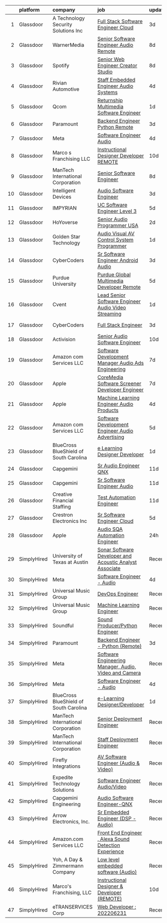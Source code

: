 

|    | platform    | company                                 | job                                                                                                                                                                                                                                                                                                                                                                                                                                                                                                                                                                                                                                                                                                                                                                                                                                                                                                                                                                                                                                                                                                                                                                                                                                                                                                                                                                                                                                                           | update_time   | location                   |
|---:|:------------|:----------------------------------------|:--------------------------------------------------------------------------------------------------------------------------------------------------------------------------------------------------------------------------------------------------------------------------------------------------------------------------------------------------------------------------------------------------------------------------------------------------------------------------------------------------------------------------------------------------------------------------------------------------------------------------------------------------------------------------------------------------------------------------------------------------------------------------------------------------------------------------------------------------------------------------------------------------------------------------------------------------------------------------------------------------------------------------------------------------------------------------------------------------------------------------------------------------------------------------------------------------------------------------------------------------------------------------------------------------------------------------------------------------------------------------------------------------------------------------------------------------------------|:--------------|:---------------------------|
|  1 | Glassdoor   | A  Technology   Security Solutions  Inc | [Full Stack Software Engineer   Cloud](https://www.glassdoor.com/partner/jobListing.htm?pos=120&ao=1136043&s=58&guid=000001834f62612ba024c3ac2f7bc24e&src=GD_JOB_AD&t=SR&vt=w&ea=1&cs=1_8c6c0cc3&cb=1663484191321&jobListingId=1008139447094&jrtk=3-0-1gd7m4oap284r001-1gd7m4ob8209r000-2e6061a17bceca0a-)                                                                                                                                                                                                                                                                                                                                                                                                                                                                                                                                                                                                                                                                                                                                                                                                                                                                                                                                                                                                                                                                                                                                                    | 3d            | Bay Shore, NY              |
|  2 | Glassdoor   | WarnerMedia                             | [Senior Software Engineer  Audio  Remote ](https://www.glassdoor.com/partner/jobListing.htm?pos=119&ao=1136043&s=58&guid=000001834f62612ba024c3ac2f7bc24e&src=GD_JOB_AD&t=SR&vt=w&cs=1_4b7c277f&cb=1663484191320&jobListingId=1008129754005&jrtk=3-0-1gd7m4oap284r001-1gd7m4ob8209r000-3744b88382f85798-)                                                                                                                                                                                                                                                                                                                                                                                                                                                                                                                                                                                                                                                                                                                                                                                                                                                                                                                                                                                                                                                                                                                                                     | 8d            | Kirkland, WA               |
|  3 | Glassdoor   | Spotify                                 | [Senior Web Engineer  Creator Studio](https://www.glassdoor.com/partner/jobListing.htm?pos=117&ao=1136043&s=58&guid=000001834f62612ba024c3ac2f7bc24e&src=GD_JOB_AD&t=SR&vt=w&cs=1_becdc8e5&cb=1663484191320&jobListingId=1008129613245&jrtk=3-0-1gd7m4oap284r001-1gd7m4ob8209r000-40150ce8a1fbfc90-)                                                                                                                                                                                                                                                                                                                                                                                                                                                                                                                                                                                                                                                                                                                                                                                                                                                                                                                                                                                                                                                                                                                                                          | 8d            | New York, NY               |
|  4 | Glassdoor   | Rivian Automotive                       | [Staff Embedded Engineer  Audio Systems](https://www.glassdoor.com/partner/jobListing.htm?pos=114&ao=1136043&s=58&guid=000001834f62612ba024c3ac2f7bc24e&src=GD_JOB_AD&t=SR&vt=w&ea=1&cs=1_c51b2a65&cb=1663484191320&jobListingId=1008137692795&jrtk=3-0-1gd7m4oap284r001-1gd7m4ob8209r000-814389dc06656868-)                                                                                                                                                                                                                                                                                                                                                                                                                                                                                                                                                                                                                                                                                                                                                                                                                                                                                                                                                                                                                                                                                                                                                  | 4d            | Palo Alto, CA              |
|  5 | Glassdoor   | Qcom                                    | [Returnship   Multimedia Software Engineer](https://www.glassdoor.com/partner/jobListing.htm?pos=111&ao=1136043&s=58&guid=000001834f62612ba024c3ac2f7bc24e&src=GD_JOB_AD&t=SR&vt=w&cs=1_65165922&cb=1663484191319&jobListingId=1008145716945&jrtk=3-0-1gd7m4oap284r001-1gd7m4ob8209r000-62c508fc04018ac1-)                                                                                                                                                                                                                                                                                                                                                                                                                                                                                                                                                                                                                                                                                                                                                                                                                                                                                                                                                                                                                                                                                                                                                    | 1d            | San Diego, CA              |
|  6 | Glassdoor   | Paramount                               | [Backend Engineer   Python  Remote ](https://www.glassdoor.com/partner/jobListing.htm?pos=107&ao=1136043&s=58&guid=000001834f62612ba024c3ac2f7bc24e&src=GD_JOB_AD&t=SR&vt=w&cs=1_b9da44f6&cb=1663484191319&jobListingId=1008140313269&jrtk=3-0-1gd7m4oap284r001-1gd7m4ob8209r000-e5a290a486115280-)                                                                                                                                                                                                                                                                                                                                                                                                                                                                                                                                                                                                                                                                                                                                                                                                                                                                                                                                                                                                                                                                                                                                                           | 3d            | New York, NY               |
|  7 | Glassdoor   | Meta                                    | [Software Engineer   Audio](https://www.glassdoor.com/partner/jobListing.htm?pos=101&ao=1110586&s=58&guid=000001834f62612ba024c3ac2f7bc24e&src=GD_JOB_AD&t=SR&vt=w&cs=1_cd3931c1&cb=1663484191318&jobListingId=1008135856631&cpc=723ADC3DFE402989&jrtk=3-0-1gd7m4oap284r001-1gd7m4ob8209r000-2af0d72ee9516572--6NYlbfkN0DYl4UJW4r1Vl7FEn6T9F-rD9lpC-0oMJVSiWjK_MGUd8e8cHXcpv6KPyjLHZEfqkWCUGiQ0wI9PhypsvPn6fLuX-NuhRXF81k4keiTZ-sjyQohKEQHZsqiAZ17RgzjGitjocz7khR2BXjl1nT4h9VfIACCg0Il7tYaijOLNLdjO9BsgM7gz_J4xH0AJnUSQM9ndGX7Ihztl1fAIUw4BUjnNjygZAV6q-hOCHqDrUstivonTGFKjri7HuRnoaGYmip9ggs0_BR7nJAxokz3oPnuoTmM-iJgJPrf7l3xreDm_dtwPJRUwZhZgT45Dtv6StoEb1GQEJ1I1pwiv_xo-w8ljbKxm7SoZraMreVKt1wKgY-u6It4dVR2Q3wEgUTOu7SoVFdv4X8TRo7HYTxlYTF-B3xAlVGiS1oZlpG987y8KYR54la__XzgvOy2w9IQyU2xtUn0yfViQLboz4JNbDIf0vxytyp4IwRc0JLNWB12YujJzX3L5j81BBkBug4aE7aBXrDz5hM0WSCUnpRd_XpQIu5plN-0LHyiCXx9EYQRhzbOHv088tilNPItGPQT9n2fOzIDWBBvnMga8bSf8GdmnqQryTDYZ347IwytZZgUhwBLjjrfRiX_LRaaoWLbcOCMkXQqYUVGMbtzyaVpX7Tar2dRcm-Q5DBQFyDwiIznLMjWGunsPKzniLQyMTzpYfR-4R1XGIvfk-wNK4UDBVZDaneznl9y1w9Gyw-H8t_f_F1Zwaa6355VlHTbzao5dy-CcXJzyYdTiS2DqWoCW1_h1_cK8d340s9DAYEkyukBbmJuYRsNfHrnXNtvjzudKIBChlsjMzXkcQWAGCA_C11Ha4Fb5yHsmMdKwJFmoFIOZMSW26n4xn-bC6SgxVgXWocyAGSjdwdKrpKcGvCuD-Rt29sYJuiS8dK1z5fzEW5WidJoBgtQLnPNoFJtm0Vp0KfSAQJZRACFwm9PgQc_-Pnd2fRqAIs4cuEMdrc1CNq_SywSe-mgc0nynAkbfJffldYJLo2h6Bvx85APRLZnF1BAxYFUoxiU8ApG9FbxH3RvS8po_2WT-OZtgTf8LYW_rkw%3D) | 4d            | Remote                     |
|  8 | Glassdoor   | Marco s Franchising  LLC                | [Instructional Designer   Developer  REMOTE ](https://www.glassdoor.com/partner/jobListing.htm?pos=110&ao=1136043&s=58&guid=000001834f62612ba024c3ac2f7bc24e&src=GD_JOB_AD&t=SR&vt=w&ea=1&cs=1_9a55fce5&cb=1663484191319&jobListingId=1008123909875&jrtk=3-0-1gd7m4oap284r001-1gd7m4ob8209r000-76f293023b0db2be-)                                                                                                                                                                                                                                                                                                                                                                                                                                                                                                                                                                                                                                                                                                                                                                                                                                                                                                                                                                                                                                                                                                                                             | 10d           | Atlanta, GA                |
|  9 | Glassdoor   | ManTech International Corporation       | [Senior Software Engineer](https://www.glassdoor.com/partner/jobListing.htm?pos=125&ao=1136043&s=58&guid=000001834f62612ba024c3ac2f7bc24e&src=GD_JOB_AD&t=SR&vt=w&cs=1_b5c476fe&cb=1663484191321&jobListingId=1008129783162&jrtk=3-0-1gd7m4oap284r001-1gd7m4ob8209r000-0c2211fff5adb012-)                                                                                                                                                                                                                                                                                                                                                                                                                                                                                                                                                                                                                                                                                                                                                                                                                                                                                                                                                                                                                                                                                                                                                                     | 8d            | Patuxent River, MD         |
| 10 | Glassdoor   | Intelligent Devices                     | [Audio Software Engineer](https://www.glassdoor.com/partner/jobListing.htm?pos=115&ao=1136043&s=58&guid=000001834f62612ba024c3ac2f7bc24e&src=GD_JOB_AD&t=SR&vt=w&ea=1&cs=1_d361f53d&cb=1663484191320&jobListingId=1008139179303&jrtk=3-0-1gd7m4oap284r001-1gd7m4ob8209r000-66b719a56b72330d-)                                                                                                                                                                                                                                                                                                                                                                                                                                                                                                                                                                                                                                                                                                                                                                                                                                                                                                                                                                                                                                                                                                                                                                 | 3d            | Columbia, MD               |
| 11 | Glassdoor   | IMPYRIAN                                | [UC Software Engineer Level 3](https://www.glassdoor.com/partner/jobListing.htm?pos=124&ao=1136043&s=58&guid=000001834f62612ba024c3ac2f7bc24e&src=GD_JOB_AD&t=SR&vt=w&ea=1&cs=1_45593053&cb=1663484191321&jobListingId=1008134962937&jrtk=3-0-1gd7m4oap284r001-1gd7m4ob8209r000-077cec4635b9984a-)                                                                                                                                                                                                                                                                                                                                                                                                                                                                                                                                                                                                                                                                                                                                                                                                                                                                                                                                                                                                                                                                                                                                                            | 5d            | Fort Meade, MD             |
| 12 | Glassdoor   | HoYoverse                               | [Senior Audio Programmer  USA ](https://www.glassdoor.com/partner/jobListing.htm?pos=121&ao=1136043&s=58&guid=000001834f62612ba024c3ac2f7bc24e&src=GD_JOB_AD&t=SR&vt=w&cs=1_724a2815&cb=1663484191321&jobListingId=1008143838425&jrtk=3-0-1gd7m4oap284r001-1gd7m4ob8209r000-b42397f8f8d5c385-)                                                                                                                                                                                                                                                                                                                                                                                                                                                                                                                                                                                                                                                                                                                                                                                                                                                                                                                                                                                                                                                                                                                                                                | 2d            | Los Angeles, CA            |
| 13 | Glassdoor   | Golden Star Technology                  | [Audio Visual  AV  Control System Programmer](https://www.glassdoor.com/partner/jobListing.htm?pos=116&ao=1136043&s=58&guid=000001834f62612ba024c3ac2f7bc24e&src=GD_JOB_AD&t=SR&vt=w&ea=1&cs=1_0168b8a1&cb=1663484191320&jobListingId=1008145772251&jrtk=3-0-1gd7m4oap284r001-1gd7m4ob8209r000-75f2835b6a9b7823-)                                                                                                                                                                                                                                                                                                                                                                                                                                                                                                                                                                                                                                                                                                                                                                                                                                                                                                                                                                                                                                                                                                                                             | 1d            | Cerritos, CA               |
| 14 | Glassdoor   | CyberCoders                             | [Sr  Software Engineer   Android Audio](https://www.glassdoor.com/partner/jobListing.htm?pos=106&ao=1110586&s=58&guid=000001834f62612ba024c3ac2f7bc24e&src=GD_JOB_AD&t=SR&vt=w&ea=1&cs=1_393f093a&cb=1663484191319&jobListingId=1008140369117&cpc=32EE424DE2B657EB&jrtk=3-0-1gd7m4oap284r001-1gd7m4ob8209r000-d2d46a3c615ab5d0--6NYlbfkN0CpFJQzrgRR8WqXWK1qKKEqALWJw739KlKqr2H-MSI4eoBlI4EFrmor2FYZMP3muM2qU_lxeZ-TX8HdWddolEAWVY7E-Da3ap3vucBrq0W7gAgkBFj2WOrlBSsErYSbY1Qeo_DjvEJjCt3gJcJJPEP9-l73Q4VLUBdp-vV7goS-tTU7BRxRnwh1xd9Ks6XwUMYgQCRxIvQiqW7s__QRhNact0JNMchne4OjivoqRbFvcbfKImjGc2W-wKs_XCKwoRKGUBLJJMGyux8AsqArYMIYU_9f01cDua4LSeWGubBAqt_tGSQ-09XBVO2OkiOTofNKTOGw33ZKyRZRpCmrBR_U6X3EuTYYge5hR96i_oL-YCmOV-vrYPhThmg5JQgRnNqL7a0g366f5dCH-F4I_GWcLnJ-SHvEL2tDL_TF_A2fGdlY1ZFBCIDZGo-K6q94EUEXZZu0bPSf2-bhp-HrB9oSQXQuuU7jH8xCGLNsfwjhrhLnnW1piKrCGZE_KWQpIbiEQoMpvw_DOdgedaCUGW8A0ComxW91Ob1s6ZH0nWOuIZr37Pa_BQoCQMTt-cKbrQolegbwWtI37P7HpX3a_XA68hAiSfQu4IxEHlYoGsUu30EIxNNIbpyhbbnU8W22QHDsavSVJUEhlzliVJRxzAyITRn23lAceww5LD7BBb9wYdgTgMPTDgI8D66nHs5myAgbjOCuT9V4IA6D8NzoCpcLvMDAZSFKPnrgDRabQU1vSg6NoCm6LPQHfVwHpgHGlxBCgf7N8l0YPxPptU2pMAnkzRwWyjC37b6V1DySGguIaAEvCvuEt_alx2y1BaG7-7_ZZmPOjASHni2fFU1Up3gi_iwnv6xs7oCZlR7r9A1sGrAFR7fyfibB353fE5Mxt-ffwOUlctTunZ4maSiZrByOYwSI9QtWzlFvo9kB83H6yttIIea1IXTx34roLIXk4l0ybrHKoNPbo6B82eqYciHjtZjz1vaCCsQcKWzbvCbU4Q%3D%3D)                                                                  | 3d            | Encinitas, CA              |
| 15 | Glassdoor   | Purdue University                       | [Purdue Global Multimedia Developer  Remote ](https://www.glassdoor.com/partner/jobListing.htm?pos=109&ao=1136043&s=58&guid=000001834f62612ba024c3ac2f7bc24e&src=GD_JOB_AD&t=SR&vt=w&cs=1_f94e39f1&cb=1663484191319&jobListingId=1008133073256&jrtk=3-0-1gd7m4oap284r001-1gd7m4ob8209r000-8202613e0816d37c-)                                                                                                                                                                                                                                                                                                                                                                                                                                                                                                                                                                                                                                                                                                                                                                                                                                                                                                                                                                                                                                                                                                                                                  | 5d            | Indiana                    |
| 16 | Glassdoor   | Cvent                                   | [Lead Senior Software Engineer   Audio Video Streaming](https://www.glassdoor.com/partner/jobListing.htm?pos=126&ao=1136043&s=58&guid=000001834f62612ba024c3ac2f7bc24e&src=GD_JOB_AD&t=SR&vt=w&cs=1_5f9b02cf&cb=1663484191321&jobListingId=1008145746482&jrtk=3-0-1gd7m4oap284r001-1gd7m4ob8209r000-269f90ef39ead7d8-)                                                                                                                                                                                                                                                                                                                                                                                                                                                                                                                                                                                                                                                                                                                                                                                                                                                                                                                                                                                                                                                                                                                                        | 1d            | Austin, TX                 |
| 17 | Glassdoor   | CyberCoders                             | [Full Stack Engineer](https://www.glassdoor.com/partner/jobListing.htm?pos=105&ao=1110586&s=58&guid=000001834f62612ba024c3ac2f7bc24e&src=GD_JOB_AD&t=SR&vt=w&ea=1&cs=1_c5d16184&cb=1663484191319&jobListingId=1008139379668&cpc=334ABAF5D42DC775&jrtk=3-0-1gd7m4oap284r001-1gd7m4ob8209r000-08dd53bbc75f68dd--6NYlbfkN0CpFJQzrgRR8WqXWK1qKKEqALWJw739KlKqr2H-MSI4eoBlI4EFrmor2FYZMP3muM1Wm-0bLwjPPVxGyhZtfwAi2I5JyjwK04g4D2KfIZrhR1x770vVlvKDNUANdvFLcEt5ONiqpxp3Zhtvw2eEnaPtuuTqKfcGnVBbiD-OPS2EDqmWk2i19NPu1vHiy2xtOD_RodrfcKQhmtafy04YFnJCEdvco2H5BJ821HQMY-0MeHakbKwf6Yq2GBXRWYpvtGva6Xe76N9HaWCFENrZB0wa4Kud0vtdWxm3TB0rV6akU694oqI1ThfncK_AG6kzlBDvPZyIpdMCpqgXixg6Mm4UPdxEqQtixN36HqL4a5DwrH5rHZrngenrzFZV8aZzYoiAqSY9omWlB4xt7zuHDy-PblqS1aLD4klzwqxD4QQHQEtNGxtoAoH3dKIb53l_7yQZd8scC95ft-s8LiT9-CORBuwb3wYJ_K0ZmuYkVoVUdaPlKGGAdwqlQSmcaFhsOT31lG44ZXcKIfaj-wiXepfEM6OnkRm0WS_irvwPq4xbsPJ7dYiCWWebEpFSXCm09qUQvFl2uoS88mQdzXiLrmZ8Dh8bCkp95RiNOt-pLksYDvDt-r6l4nvoTQxdmXyFNmNpIbTviqstnF9iBZ73JOIdYN6HFB5dHFvS4Q0OmXxh_INRAp-8OnW-GG-U40kLVlWmPtunaI4-FeMpBowPRkEFf4JGWmFG40Ft_atQOBLzSwVPh-F4x7RL9-XtfZ1XPgZdM0oPYC6J8BaIV_9bCyv_Eq-bTxbzMqhB4iq0nzN2YpRj_xMmZs6wjwvtfbN__tV7_seKpysbhpghjFFDaaFlo0Xzv5D9uQ1auuvThpvk4FhEY4Je4vF8ftrHk17J4E9dCyTwljiDDCvAn5ck82t5G1_eK0vXQDn7YV2N4eV5Qbf-hB7W_mwvzFWlrmJHzxmTY3NSz3NKKVpbvoZaoaVgre5buxadSm0%3D)                                                                                                  | 3d            | San Francisco, CA          |
| 18 | Glassdoor   | Activision                              | [Senior Audio Software Engineer](https://www.glassdoor.com/partner/jobListing.htm?pos=123&ao=1136043&s=58&guid=000001834f62612ba024c3ac2f7bc24e&src=GD_JOB_AD&t=SR&vt=w&cs=1_33bb5a20&cb=1663484191321&jobListingId=1008124930917&jrtk=3-0-1gd7m4oap284r001-1gd7m4ob8209r000-1e169e6de3d72119-)                                                                                                                                                                                                                                                                                                                                                                                                                                                                                                                                                                                                                                                                                                                                                                                                                                                                                                                                                                                                                                                                                                                                                               | 10d           | Woodland Hills, CA         |
| 19 | Glassdoor   | Amazon com Services LLC                 | [Software Development Manager  Audio Ads Engineering](https://www.glassdoor.com/partner/jobListing.htm?pos=122&ao=1136043&s=58&guid=000001834f62612ba024c3ac2f7bc24e&src=GD_JOB_AD&t=SR&vt=w&cs=1_5796dd78&cb=1663484191321&jobListingId=1008130552520&jrtk=3-0-1gd7m4oap284r001-1gd7m4ob8209r000-a04c9248b8ae35a2-)                                                                                                                                                                                                                                                                                                                                                                                                                                                                                                                                                                                                                                                                                                                                                                                                                                                                                                                                                                                                                                                                                                                                          | 7d            | Austin, TX                 |
| 20 | Glassdoor   | Apple                                   | [CoreMedia Software Screener   Developer Engineer](https://www.glassdoor.com/partner/jobListing.htm?pos=102&ao=1110586&s=58&guid=000001834f62612ba024c3ac2f7bc24e&src=GD_JOB_AD&t=SR&vt=w&cs=1_148b57f9&cb=1663484191318&jobListingId=1008130706147&cpc=8795CF9063CD573D&jrtk=3-0-1gd7m4oap284r001-1gd7m4ob8209r000-f741117e06ecec0a--6NYlbfkN0BvKrLyj5gPmtZO9T8euul8TCxuuKNOtzRJOomxnwSEodTz2Bc-sPZlC5mDe-NOaJjx5GagAawwa3L70H2fXjD_koObeOcEeIsfxDXyG3eVTizFtk3kE2UdaGejVhBRIC8FhwPMzmG_-2xf5w-BAQm5ymAdntV9uhxMTsJ6CcnBDkoBmA4Se60FKd489UOLN9VVmX9_XMqVktJv_1cda7JMAOGjc2PvI-bXSFOqaTSSvHx-6_-48Ik7mb2-Dnf1WpznIMd9tczdf-2yHE5SM1-b6BM9BNzxsOcvUTI76P_pLunlfdab5yboqM_2ZbZwCHYa0AeUu9IOq1l13b4zvXiV9r1CpK91GvUlQRI5oStzGREAp_lSu_JelTfb0yUl2T24hZaOm_AB5Hk0l6hTgSyEH_t6J7MCcKRF8pQcXEsndLQkhKA2_p_sR4GeywvCCwoxSu0dk_HuO3gNPN1xgV8flpLHwI-4RBrxgW53-LqaqfHgXBXs-rcX4-yz3pDGb2pTpAI_Hmf7z2kA07PXjpy8USDxxwF-iOIeeWtslOAr8E2ZTm_Otj6hU-42JOWuC3ktAUD0PTfRa6aeKvbvNnEV8D7y9SpkmuoANoATVtIEAzj2jCxPN-eOYTBkEoXD8a0KqHItu6rBURpv3s-hN-XIXrb6XgU-KrSjosFPtQN4pMqUuvg9S2ne8kvVCcAWe-XDEny5pSede8-XKIpvFREMwUkzOOlAq8KzaiXwF5l_47YBNC8zjUILkJlBrtQHhypDZ7zp7jLTGmDVLR-69opn21IldA1Q73T58b4zeiY6JJWFrXSMs4K0LUSZHQeQHLVvHL_OcWofi9bfekK33YkZXx5a1Xl7a5AGW3X6Sbb43K6kCuf17GquvLUNPl5QAHSgjRelHe98np1qwizr3dWMWhKTW48eUqUbyx6z-3sYSdjRs3yRC36bjKwvddohZyR3YmHlAKVZu8zijfS_29skTvLQ-GJVXpE%3D)                                                                          | 7d            | San Diego, CA              |
| 21 | Glassdoor   | Apple                                   | [Machine Learning Engineer  Audio Products](https://www.glassdoor.com/partner/jobListing.htm?pos=104&ao=1110586&s=58&guid=000001834f62612ba024c3ac2f7bc24e&src=GD_JOB_AD&t=SR&vt=w&cs=1_4714c1bf&cb=1663484191319&jobListingId=1008136389935&cpc=9908D8D4413DBB8A&jrtk=3-0-1gd7m4oap284r001-1gd7m4ob8209r000-70de91abb83b5434--6NYlbfkN0BvKrLyj5gPmtZO9T8euul8TCxuuKNOtzRJOomxnwSEodTz2Bc-sPZl8WPllYOnI2iSiV5Jwp96GP-nA0nsfOl5SpQEqkHM_Togz0qhXdyIJdkgcd2o4eNJrzaYBsCmJ8QUREDdXvT4fWt9U-8uM3dCZYkS0bW87wLnGYLTEFeJaAZ8g8i64WmJE9yNfwJQK3HJAz8iDRBUdRXhj8xM-odRc0RJiBXf2fykAcmdKtTXEgY2jC1ncl5v50scDOr2D8mNRDXaSBDunBCpgY98HvuWzcacJCA-dmgqxDLtuezb5y7xPUpIIZTxOfFbnB65MPvRw7gn6REyA9pjfKxnrtun8H98Em70RCx5l5BjjcLDw6oN-H1d9qUiHdpLapP35S-2QvuxA0NJ-zFzW-HOvwN6T5ww7QFKRgoMSFyjRvPx23Trek84bFgOM8UO975WYOAwCUe56Wfp9enAV-JCy1rfSaNgfmYm20GCD3vmZ-GO_ygfdkHpBtZnlmm63xHPsqgEAee2qNdPRpREVVjJTW15Sodm9MfalzQ10B9L4n7tL4F9an4d3KL4QwUXfT9VLooO2_N7DKaZEH78GqG9mBokXMn0T9ElUPSN4qov2vxwFonCXHp2qBaKwbQuPZ5TOJT4kcYjBY4cW3JAXZ9iJrKzLxql33JMRjt6AG_lzpHVI64xZqhZHmBU7tSvBbtnYO9QX-1dtJPzB34j80C4oNRSdAn9dKJBdF3LNqdLpYj2EUWvMDvjIzDpAu4JHOd4W7O2AiHngzeFRsB_LE8z4VtQkwCie5_xwI_DxVU_NsQczYcKKZotf27uRNMwhmNCOoU1oM-fLZFTYONgEyps3jFzpCLXdT2UVXiSi3mh0onXc_W53vhg2WSoUUZtOa2UdB4VVpdcFi9VNQk8jbEgQq75LilEfwr-pgf0do0ANMeoiMvTwZ8yE82Mr1cWxdlgxRVheibc5O-Vji5aeKcjbgf2)                                                                                               | 4d            | San Diego, CA              |
| 22 | Glassdoor   | Amazon com Services LLC                 | [Software Development Engineer  Audio Advertising](https://www.glassdoor.com/partner/jobListing.htm?pos=113&ao=1136043&s=58&guid=000001834f62612ba024c3ac2f7bc24e&src=GD_JOB_AD&t=SR&vt=w&cs=1_d40258ee&cb=1663484191320&jobListingId=1008134589105&jrtk=3-0-1gd7m4oap284r001-1gd7m4ob8209r000-e6578b0e774199d3-)                                                                                                                                                                                                                                                                                                                                                                                                                                                                                                                                                                                                                                                                                                                                                                                                                                                                                                                                                                                                                                                                                                                                             | 5d            | Austin, TX                 |
| 23 | Glassdoor   | BlueCross BlueShield of South Carolina  | [e Learning Designer Developer](https://www.glassdoor.com/partner/jobListing.htm?pos=112&ao=1136043&s=58&guid=000001834f62612ba024c3ac2f7bc24e&src=GD_JOB_AD&t=SR&vt=w&cs=1_ac34da70&cb=1663484191319&jobListingId=1008145516968&jrtk=3-0-1gd7m4oap284r001-1gd7m4ob8209r000-9452b3a012cab7e5-)                                                                                                                                                                                                                                                                                                                                                                                                                                                                                                                                                                                                                                                                                                                                                                                                                                                                                                                                                                                                                                                                                                                                                                | 1d            | Columbia, SC               |
| 24 | Glassdoor   | Capgemini                               | [Sr  Audio Engineer  QNX ](https://www.glassdoor.com/partner/jobListing.htm?pos=128&ao=1136043&s=58&guid=000001834f62612ba024c3ac2f7bc24e&src=GD_JOB_AD&t=SR&vt=w&cs=1_f471ff22&cb=1663484191321&jobListingId=1008121518527&jrtk=3-0-1gd7m4oap284r001-1gd7m4ob8209r000-ce7d3753bcc23b28-)                                                                                                                                                                                                                                                                                                                                                                                                                                                                                                                                                                                                                                                                                                                                                                                                                                                                                                                                                                                                                                                                                                                                                                     | 11d           | Detroit, MI                |
| 25 | Glassdoor   | Capgemini                               | [Sr  Software Engineer  Audio ](https://www.glassdoor.com/partner/jobListing.htm?pos=127&ao=1136043&s=58&guid=000001834f62612ba024c3ac2f7bc24e&src=GD_JOB_AD&t=SR&vt=w&cs=1_253b8394&cb=1663484191321&jobListingId=1008121518819&jrtk=3-0-1gd7m4oap284r001-1gd7m4ob8209r000-9052b8817602abe1-)                                                                                                                                                                                                                                                                                                                                                                                                                                                                                                                                                                                                                                                                                                                                                                                                                                                                                                                                                                                                                                                                                                                                                                | 11d           | Detroit, MI                |
| 26 | Glassdoor   | Creative Financial Staffing             | [Test Automation Engineer](https://www.glassdoor.com/partner/jobListing.htm?pos=103&ao=1110586&s=58&guid=000001834f62612ba024c3ac2f7bc24e&src=GD_JOB_AD&t=SR&vt=w&cs=1_357d6429&cb=1663484191319&jobListingId=1008121459987&cpc=48B9F4758953335C&jrtk=3-0-1gd7m4oap284r001-1gd7m4ob8209r000-b8dd88f1c14724f4--6NYlbfkN0AyIsnDczwcVDFrYpf5kat3hxWjSi6qx3YGCfJB8v0u0roYrISoV_-vLBimF2mj67A4vQJmTkRRB_9M2i8nsAesZu3v5poWEQeov9e-7n2iHQvrghP0oI0L3kz-SF_uMNZLsf3RfSN4zBQ1zeWUBWbcPhGQVvo3dujQCBbQwRZYTVmec4rlTIlsX4gw0QsaxVXQIDrIZieFEIOxnP9Qh46vB5CNiZCxKka5n7sp4LmUz9PQlPbMunnlZNtNytN2BwsY8_qY9FxuDUFho80rMz5bfFKIpCmoqE_brJOy10QZYeT_JsIVj_bli-OuFivGqvTS1hHcMUfBUqKLD2rwpf1AbaQhioRGKvqMsKUYdJyR08tiSnwA2vrXfYONtjSNPztfYamx-fhxY9Cuu4lKYTV-qpWxBPBz6nt9QJhMGTim8a2FrGdefoGoxXdJApDGnRrQdKPfMCu2NGyADtMO4aHa0RF_BY8m_w9yrXWjPnmvIxE-qtKegvk6RsW7kFjHJuGNLaKdrxA5XgWKTk0ZJHF6molwdTVLiGD9MLE8JgKLkSeN6fFOaiRaHc5FYoFwcU-x3UJQD509oQ%3D%3D)                                                                                                                                                                                                                                                                                                                                                                                                                                                                                                                    | 11d           | Grand Rapids, MI           |
| 27 | Glassdoor   | Crestron Electronics  Inc               | [Sr  Software Engineer  Cloud](https://www.glassdoor.com/partner/jobListing.htm?pos=118&ao=1136043&s=58&guid=000001834f62612ba024c3ac2f7bc24e&src=GD_JOB_AD&t=SR&vt=w&ea=1&cs=1_0cca2f47&cb=1663484191320&jobListingId=1008134136700&jrtk=3-0-1gd7m4oap284r001-1gd7m4ob8209r000-56bd0092787d34df-)                                                                                                                                                                                                                                                                                                                                                                                                                                                                                                                                                                                                                                                                                                                                                                                                                                                                                                                                                                                                                                                                                                                                                            | 5d            | Remote                     |
| 28 | Glassdoor   | Apple                                   | [Audio SQA Automation Engineer](https://www.glassdoor.com/partner/jobListing.htm?pos=108&ao=1136043&s=58&guid=000001834f62612ba024c3ac2f7bc24e&src=GD_JOB_AD&t=SR&vt=w&cs=1_f77761a9&cb=1663484191319&jobListingId=1008146904400&jrtk=3-0-1gd7m4oap284r001-1gd7m4ob8209r000-2883d3b1dd5e8401-)                                                                                                                                                                                                                                                                                                                                                                                                                                                                                                                                                                                                                                                                                                                                                                                                                                                                                                                                                                                                                                                                                                                                                                | 24h           | Cupertino, CA              |
| 29 | SimplyHired | University of Texas at Austin           | [Sonar Software Developer and Acoustic Analyst Associate](https://www.simplyhired.com/job/G6MGPKPgcpavQ_-zy-lkoVJ1WVl1gKkEFvxcG1plaIkhkbEhWdhHOA?q=sound+developer)                                                                                                                                                                                                                                                                                                                                                                                                                                                                                                                                                                                                                                                                                                                                                                                                                                                                                                                                                                                                                                                                                                                                                                                                                                                                                           | Recently      | Austin, TX                 |
| 30 | SimplyHired | Meta                                    | [Software Engineer - Audio](https://www.simplyhired.com/job/maO_m5PgKmS771rzGKd21Xf1IphBop5oZC7_od5wa7st5fVLSs6mIQ?q=sound+developer)                                                                                                                                                                                                                                                                                                                                                                                                                                                                                                                                                                                                                                                                                                                                                                                                                                                                                                                                                                                                                                                                                                                                                                                                                                                                                                                         | 4d            | Remote +4 locations        |
| 31 | SimplyHired | Universal Music Group                   | [DevOps Engineer](https://www.simplyhired.com/job/5GAEhHdEX95F6xYnfgVeFnk2y9jZ5cZRVz_4RB9TXjNFKEOercumGA?q=sound+developer)                                                                                                                                                                                                                                                                                                                                                                                                                                                                                                                                                                                                                                                                                                                                                                                                                                                                                                                                                                                                                                                                                                                                                                                                                                                                                                                                   | Recently      | Remote +1 location         |
| 32 | SimplyHired | Universal Music Group                   | [Machine Learning Engineer](https://www.simplyhired.com/job/DwKtKIo5HNqRLfPbQAmToa0rRpTro-e6CRaWTwHaFrpwmFXXwTI5yw?q=sound+developer)                                                                                                                                                                                                                                                                                                                                                                                                                                                                                                                                                                                                                                                                                                                                                                                                                                                                                                                                                                                                                                                                                                                                                                                                                                                                                                                         | Recently      | Charlotte, NC +1 location  |
| 33 | SimplyHired | Soundful                                | [Sound Producer/Python Engineer](https://www.simplyhired.com/job/fKwTfqRWVzhZJJT6yoybTUB5_pL76wxlddnu6kqy2_naoU7JVaHVBQ?q=sound+developer)                                                                                                                                                                                                                                                                                                                                                                                                                                                                                                                                                                                                                                                                                                                                                                                                                                                                                                                                                                                                                                                                                                                                                                                                                                                                                                                    | Recently      | Remote                     |
| 34 | SimplyHired | Paramount                               | [Backend Engineer - Python (Remote)](https://www.simplyhired.com/job/4kYM-Rp4afuxshdJNB_6NKmNbF5vyUtJgk8JUHnZmm9sNqhdkoX0TQ?q=sound+developer)                                                                                                                                                                                                                                                                                                                                                                                                                                                                                                                                                                                                                                                                                                                                                                                                                                                                                                                                                                                                                                                                                                                                                                                                                                                                                                                | 3d            | New York, NY               |
| 35 | SimplyHired | Meta                                    | [Software Engineering Manager, Audio, Video and Camera](https://www.simplyhired.com/job/AcPc5DUPNYj9CMf6xW8n3d6KbxKPxsL_pcHtarR3Yd9d8AKAG_9DPA?q=sound+developer)                                                                                                                                                                                                                                                                                                                                                                                                                                                                                                                                                                                                                                                                                                                                                                                                                                                                                                                                                                                                                                                                                                                                                                                                                                                                                             | Recently      | Remote                     |
| 36 | SimplyHired | Meta                                    | [Software Engineer - Audio](https://www.simplyhired.com/job/maO_m5PgKmS771rzGKd21Xf1IphBop5oZC7_od5wa7st5fVLSs6mIQ?q=sound+developer)                                                                                                                                                                                                                                                                                                                                                                                                                                                                                                                                                                                                                                                                                                                                                                                                                                                                                                                                                                                                                                                                                                                                                                                                                                                                                                                         | 4d            | Remote                     |
| 37 | SimplyHired | BlueCross BlueShield of South Carolina  | [e-Learning Designer/Developer](https://www.simplyhired.com/job/YNTl7B1i3QBdYdYOs37FCrnGg7K9rr-WPnH23wJPB5JMtitwfr-Cmg?q=sound+developer)                                                                                                                                                                                                                                                                                                                                                                                                                                                                                                                                                                                                                                                                                                                                                                                                                                                                                                                                                                                                                                                                                                                                                                                                                                                                                                                     | 1d            | Columbia, SC               |
| 38 | SimplyHired | ManTech International Corporation       | [Senior Deployment Engineer](https://www.simplyhired.com/job/C0L7s8dKsJXUkS1bD_TyQFrNT4BDDiXiC8WVp6ZOF1PzFHz51SjQdg?q=sound+developer)                                                                                                                                                                                                                                                                                                                                                                                                                                                                                                                                                                                                                                                                                                                                                                                                                                                                                                                                                                                                                                                                                                                                                                                                                                                                                                                        | Recently      | Chantilly, VA              |
| 39 | SimplyHired | ManTech International Corporation       | [Staff Deployment Engineer](https://www.simplyhired.com/job/yPDQ9_tPGp_8aufyeI2VJy4oOgwa1eZMATiJXNsYgtEmMWFMC5VaPQ?q=sound+developer)                                                                                                                                                                                                                                                                                                                                                                                                                                                                                                                                                                                                                                                                                                                                                                                                                                                                                                                                                                                                                                                                                                                                                                                                                                                                                                                         | Recently      | Patuxent River, MD         |
| 40 | SimplyHired | Firefly Integrations                    | [AV Software Engineer (Audio & Video)](https://www.simplyhired.com/job/wVgS93FoPnoW1lPtzLJkhlTfa__oNlyaoLpNK2pOp4o_LNKowYZnrw?q=sound+developer)                                                                                                                                                                                                                                                                                                                                                                                                                                                                                                                                                                                                                                                                                                                                                                                                                                                                                                                                                                                                                                                                                                                                                                                                                                                                                                              | Recently      | Middlebury, IN             |
| 41 | SimplyHired | Expedite Technology Solutions           | [Software Engineer Audio/Video](https://www.simplyhired.com/job/lmrgmyAI2EOoQ26JZsxG08uHYhc31CoyUB21FlhdG7nL_OT-2zgVpA?q=sound+developer)                                                                                                                                                                                                                                                                                                                                                                                                                                                                                                                                                                                                                                                                                                                                                                                                                                                                                                                                                                                                                                                                                                                                                                                                                                                                                                                     | Recently      | Remote                     |
| 42 | SimplyHired | Capgemini Engineering                   | [Audio Software Engineer-QNX](https://www.simplyhired.com/job/PukCn5c0YkczLS9XEUe4tc5PCt4zU0TPuQdkBzKm3vRCDZIU_1rfkQ?q=sound+developer)                                                                                                                                                                                                                                                                                                                                                                                                                                                                                                                                                                                                                                                                                                                                                                                                                                                                                                                                                                                                                                                                                                                                                                                                                                                                                                                       | Recently      | Remote                     |
| 43 | SimplyHired | Arrow Electronics, Inc.                 | [Sr Embedded Engineer (DSP - Audio)](https://www.simplyhired.com/job/i311K4SrDxCaCVOg2tksHN_IUkWR9trCPsnkekg2Ppoy9X1XTHyy_Q?q=sound+developer)                                                                                                                                                                                                                                                                                                                                                                                                                                                                                                                                                                                                                                                                                                                                                                                                                                                                                                                                                                                                                                                                                                                                                                                                                                                                                                                | Recently      | Westborough, MA            |
| 44 | SimplyHired | Amazon.com Services LLC                 | [Front End Engineer , Alexa Sound Detection Experience](https://www.simplyhired.com/job/-qe81QxltYL6WUITTabRdlJkErPnXgPg_ZKcvqIOOXPyC0q_anSreA?q=sound+developer)                                                                                                                                                                                                                                                                                                                                                                                                                                                                                                                                                                                                                                                                                                                                                                                                                                                                                                                                                                                                                                                                                                                                                                                                                                                                                             | Recently      | Irvine, CA                 |
| 45 | SimplyHired | Yoh, A Day & Zimmermann Company         | [Low level embedded software (Audio)](https://www.simplyhired.com/job/a8hPImCibYDcJCRxdOV8bKzBRnjRkVMvjW1IrcpnxqGABisx_vGCxQ?q=sound+developer)                                                                                                                                                                                                                                                                                                                                                                                                                                                                                                                                                                                                                                                                                                                                                                                                                                                                                                                                                                                                                                                                                                                                                                                                                                                                                                               | Recently      | Mountain View, CA          |
| 46 | SimplyHired | Marco's Franchising, LLC                | [Instructional Designer & Developer (REMOTE)](https://www.simplyhired.com/job/CWy98yj9POdwMqB9LY-Okv8dv0ErQ9LvlxaFNXtATFsgzDSancowvg?q=sound+developer)                                                                                                                                                                                                                                                                                                                                                                                                                                                                                                                                                                                                                                                                                                                                                                                                                                                                                                                                                                                                                                                                                                                                                                                                                                                                                                       | 10d           | Nashville, TN +5 locations |
| 47 | SimplyHired | eTRANSERVICES Corp                      | [Web Developer : 202206231](https://www.simplyhired.com/job/JUeRNLg2fVrm3JVsaF6MpsEN21RsMKhbHj4OoiYktxJLwL50Sav-SA?q=sound+developer)                                                                                                                                                                                                                                                                                                                                                                                                                                                                                                                                                                                                                                                                                                                                                                                                                                                                                                                                                                                                                                                                                                                                                                                                                                                                                                                         | Recently      | Fredericksburg, VA         |